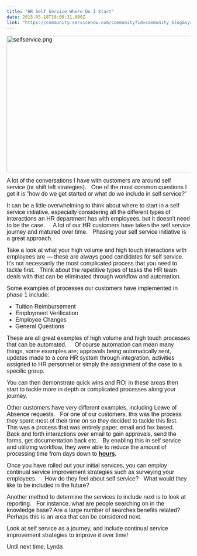 ```yaml
---
title: "HR Self Service Where Do I Start"
date: 2015-05-18T18:00:31.000Z
link: "https://community.servicenow.com/community?id=community_blog&sys_id=0bad66a9dbd0dbc01dcaf3231f96197c"
---
```

<p style="text-align: left;"><span style="font-family: calibri,verdana,arial,sans-serif; font-size: 12pt;"><img   alt="selfservice.png" class="image-0 jive-image" src="e7ab3006db1c9304b322f4621f96195b.iix" style="height: 373px; width: 620px;"/><br/></span></p><p><span style="font-family: calibri,verdana,arial,sans-serif; font-size: 12pt;"> </span></p><p><span style="font-family: calibri,verdana,arial,sans-serif; font-size: 12pt;">A lot of the conversations I have with customers are around self service (or shift left strategies).   One of the most common questions I get it is "how do we get started or what do we include in self service?"</span></p><p></p><p><span style="font-family: calibri,verdana,arial,sans-serif; font-size: 12pt;">It can be a little overwhelming to think about where to start in a self service initiative, especially considering all the different types of interactions an HR department has with employees, but it doesn't need to be the case.     A lot of our HR customers have taken the self service journey and matured over time.   Phasing your self service initiative is a great approach.</span></p><p></p><p><span style="font-family: calibri,verdana,arial,sans-serif; font-size: 12pt;">Take a look at what your high volume and high touch interactions with employees are — these are always good candidates for self service.   It's not necessarily the most complicated process that you need to tackle first.   Think about the repetitive types of tasks the HR team deals with that can be eliminated through workflow and automation.</span></p><p></p><p><span style="font-family: calibri,verdana,arial,sans-serif; font-size: 12pt;">Some examples of processes our customers have implemented in phase 1 include:</span></p><p><span style="font-family: calibri,verdana,arial,sans-serif; font-size: 12pt;"> </span></p><ul><li><span style="font-family: calibri,verdana,arial,sans-serif; font-size: 12pt;">Tuition Reimbursement</span></li><li><span style="font-family: calibri,verdana,arial,sans-serif; font-size: 12pt;">Employment Verification</span></li><li><span style="font-family: calibri,verdana,arial,sans-serif; font-size: 12pt;">Employee Changes</span></li><li><span style="font-family: calibri,verdana,arial,sans-serif; font-size: 12pt;">General Questions</span></li></ul><p></p><p><span style="font-family: calibri,verdana,arial,sans-serif; font-size: 12pt;">These are all great examples of high volume and high touch processes that can be automated.     Of course automation can mean many things, some examples are; approvals being automatically sent, updates made to a core HR system through integration, activities assigned to HR personnel or simply the assignment of the case to a specific group.</span></p><p></p><p><span style="font-family: calibri,verdana,arial,sans-serif; font-size: 12pt;">You can then demonstrate quick wins and ROI in these areas then start to tackle more in depth or complicated processes along your journey.</span></p><p></p><p><span style="font-family: calibri,verdana,arial,sans-serif; font-size: 12pt;">Other customers have very different examples, including Leave of Absence requests.   For one of our customers, this was the process they spent most of their time on so they decided to tackle this first.   This was a process that was entirely paper, email and fax based.   Back and forth interactions over email to gain approvals, send the forms, get documentation back etc.   By enabling this in self service and utilizing workflow, they were able to reduce the amount of processing time from days down to <span style="font-family: calibri,verdana,arial,sans-serif; font-size: 12pt;"><strong><span style="text-decoration: underline;">hours</span>.</strong></span></span></p><p><span style="font-size: 12pt; font-family: calibri,verdana,arial,sans-serif;"><strong> </strong></span></p><p><span style="font-family: calibri,verdana,arial,sans-serif; font-size: 12pt;">Once you have rolled out your initial services, you can employ continual service improvement strategies such as surveying your employees.     How do they feel about self service?   What would they like to be included in the future?</span></p><p></p><p><span style="font-family: calibri,verdana,arial,sans-serif; font-size: 12pt;">Another method to determine the services to include next is to look at reporting.   For instance, what are people searching on in the knowledge base? Are a large number of searches benefits related? Perhaps this is an area that can be considered next.</span></p><p></p><p><span style="font-family: calibri,verdana,arial,sans-serif; font-size: 12pt;">Look at self service as a journey, and include continual service improvement strategies to improve it over time!</span></p><p><span style="font-family: calibri,verdana,arial,sans-serif; font-size: 12pt;"> </span></p><p><span style="font-family: calibri,verdana,arial,sans-serif; font-size: 12pt;">Until next time, Lynda </span></p>